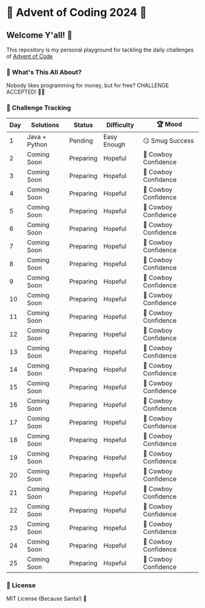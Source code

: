 # 🎄 Advent of Coding 2024 🧊

## Welcome Y'all! 🎁

This repository is my personal playground for tackling the daily challenges of [Advent of Code](https://adventofcode.com/2024)

### 🌟 What's This All About?

Nobody likes programming for money, but for free? CHALLENGE ACCEPTED! 💸🚀

### 🧩 Challenge Tracking
| Day | Solutions     | Status        | Difficulty  | 🏆 Mood              
|-----|---------------|---------------|-------------|-----------------------
| 1   | Java + Python | Pending       | Easy Enough | 😏 Smug Success      
| 2   | Coming Soon   | Preparing     | Hopeful     | 🤠 Cowboy Confidence 
| 3   | Coming Soon   | Preparing     | Hopeful     | 🤠 Cowboy Confidence 
| 4   | Coming Soon   | Preparing     | Hopeful     | 🤠 Cowboy Confidence 
| 5   | Coming Soon   | Preparing     | Hopeful     | 🤠 Cowboy Confidence 
| 6   | Coming Soon   | Preparing     | Hopeful     | 🤠 Cowboy Confidence 
| 7   | Coming Soon   | Preparing     | Hopeful     | 🤠 Cowboy Confidence 
| 8   | Coming Soon   | Preparing     | Hopeful     | 🤠 Cowboy Confidence 
| 9   | Coming Soon   | Preparing     | Hopeful     | 🤠 Cowboy Confidence 
| 10  | Coming Soon   | Preparing     | Hopeful     | 🤠 Cowboy Confidence 
| 11  | Coming Soon   | Preparing     | Hopeful     | 🤠 Cowboy Confidence 
| 12  | Coming Soon   | Preparing     | Hopeful     | 🤠 Cowboy Confidence 
| 13  | Coming Soon   | Preparing     | Hopeful     | 🤠 Cowboy Confidence 
| 14  | Coming Soon   | Preparing     | Hopeful     | 🤠 Cowboy Confidence 
| 15  | Coming Soon   | Preparing     | Hopeful     | 🤠 Cowboy Confidence 
| 16  | Coming Soon   | Preparing     | Hopeful     | 🤠 Cowboy Confidence 
| 17  | Coming Soon   | Preparing     | Hopeful     | 🤠 Cowboy Confidence 
| 18  | Coming Soon   | Preparing     | Hopeful     | 🤠 Cowboy Confidence 
| 19  | Coming Soon   | Preparing     | Hopeful     | 🤠 Cowboy Confidence 
| 20  | Coming Soon   | Preparing     | Hopeful     | 🤠 Cowboy Confidence 
| 21  | Coming Soon   | Preparing     | Hopeful     | 🤠 Cowboy Confidence 
| 22  | Coming Soon   | Preparing     | Hopeful     | 🤠 Cowboy Confidence 
| 23  | Coming Soon   | Preparing     | Hopeful     | 🤠 Cowboy Confidence 
| 24  | Coming Soon   | Preparing     | Hopeful     | 🤠 Cowboy Confidence 
| 25  | Coming Soon   | Preparing     | Hopeful     | 🤠 Cowboy Confidence 

### 📜 License
MIT License (Because Santa!) 🎅
